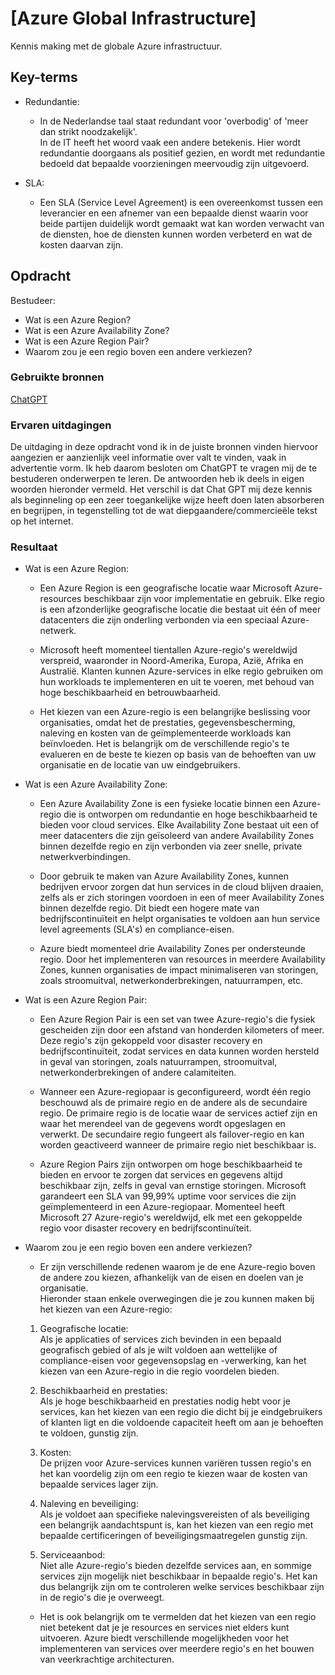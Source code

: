 # [Azure Global Infrastructure]
Kennis making met de globale Azure infrastructuur.

## Key-terms
- Redundantie:
  + In de Nederlandse taal staat redundant voor 'overbodig' of 'meer dan strikt noodzakelijk'.  
  In de IT heeft het woord vaak een andere betekenis. Hier wordt redundantie doorgaans als positief gezien, en wordt met redundantie bedoeld dat bepaalde voorzieningen meervoudig zijn uitgevoerd.

- SLA:
  + Een SLA (Service Level Agreement) is een overeenkomst tussen een leverancier en een afnemer van een bepaalde dienst waarin voor beide partijen duidelijk wordt gemaakt wat kan worden verwacht van de diensten, hoe de diensten kunnen worden verbeterd en wat de kosten daarvan zijn.

## Opdracht
Bestudeer:
- Wat is een Azure Region?
- Wat is een Azure Availability Zone?
- Wat is een Azure Region Pair?
- Waarom zou je een regio boven een andere verkiezen?
### Gebruikte bronnen
[ChatGPT](https://chat.openai.com/)

### Ervaren uitdagingen
De uitdaging in deze opdracht vond ik in de juiste bronnen vinden hiervoor aangezien er aanzienlijk veel informatie over valt te vinden, vaak in advertentie vorm. Ik heb daarom besloten om ChatGPT te vragen mij de te bestuderen onderwerpen te leren. De antwoorden heb ik deels in eigen woorden hieronder vermeld. Het verschil is dat Chat GPT mij deze kennis als beginneling op een zeer toegankelijke wijze heeft doen laten absorberen en begrijpen, in tegenstelling tot de wat diepgaandere/commercieële tekst op het internet. 

### Resultaat
- Wat is een Azure Region:

  + Een Azure Region is een geografische locatie waar Microsoft Azure-resources beschikbaar zijn voor implementatie en gebruik. Elke regio is een afzonderlijke geografische locatie die bestaat uit één of meer datacenters die zijn onderling verbonden via een speciaal Azure-netwerk.  

  + Microsoft heeft momenteel tientallen Azure-regio's wereldwijd verspreid, waaronder in Noord-Amerika, Europa, Azië, Afrika en Australië. Klanten kunnen Azure-services in elke regio gebruiken om hun workloads te implementeren en uit te voeren, met behoud van hoge beschikbaarheid en betrouwbaarheid.

  + Het kiezen van een Azure-regio is een belangrijke beslissing voor organisaties, omdat het de prestaties, gegevensbescherming, naleving en kosten van de geïmplementeerde workloads kan beïnvloeden. Het is belangrijk om de verschillende regio's te evalueren en de beste te kiezen op basis van de behoeften van uw organisatie en de locatie van uw eindgebruikers.

- Wat is een Azure Availability Zone:

  + Een Azure Availability Zone is een fysieke locatie binnen een Azure-regio die is ontworpen om redundantie en hoge beschikbaarheid te bieden voor cloud services. Elke Availability Zone bestaat uit een of meer datacenters die zijn geïsoleerd van andere Availability Zones binnen dezelfde regio en zijn verbonden via zeer snelle, private netwerkverbindingen.

  + Door gebruik te maken van Azure Availability Zones, kunnen bedrijven ervoor zorgen dat hun services in de cloud blijven draaien, zelfs als er zich storingen voordoen in een of meer Availability Zones binnen dezelfde regio. Dit biedt een hogere mate van bedrijfscontinuïteit en helpt organisaties te voldoen aan hun service level agreements (SLA's) en compliance-eisen.

  + Azure biedt momenteel drie Availability Zones per ondersteunde regio. Door het implementeren van resources in meerdere Availability Zones, kunnen organisaties de impact minimaliseren van storingen, zoals stroomuitval, netwerkonderbrekingen, natuurrampen, etc.  

- Wat is een Azure Region Pair:

  + Een Azure Region Pair is een set van twee Azure-regio's die fysiek gescheiden zijn door een afstand van honderden kilometers of meer. Deze regio's zijn gekoppeld voor disaster recovery en bedrijfscontinuïteit, zodat services en data kunnen worden hersteld in geval van storingen, zoals natuurrampen, stroomuitval, netwerkonderbrekingen of andere calamiteiten.

  + Wanneer een Azure-regiopaar is geconfigureerd, wordt één regio beschouwd als de primaire regio en de andere als de secundaire regio. De primaire regio is de locatie waar de services actief zijn en waar het merendeel van de gegevens wordt opgeslagen en verwerkt. De secundaire regio fungeert als failover-regio en kan worden geactiveerd wanneer de primaire regio niet beschikbaar is.

  + Azure Region Pairs zijn ontworpen om hoge beschikbaarheid te bieden en ervoor te zorgen dat services en gegevens altijd beschikbaar zijn, zelfs in geval van ernstige storingen. Microsoft garandeert een SLA van 99,99% uptime voor services die zijn geïmplementeerd in een Azure-regiopaar. Momenteel heeft Microsoft 27 Azure-regio's wereldwijd, elk met een gekoppelde regio voor disaster recovery en bedrijfscontinuïteit.

- Waarom zou je een regio boven een andere verkiezen?

  + Er zijn verschillende redenen waarom je de ene Azure-regio boven de andere zou kiezen, afhankelijk van de eisen en doelen van je organisatie.  
  Hieronder staan enkele overwegingen die je zou kunnen maken bij het kiezen van een Azure-regio:  

  1. Geografische locatie:  
  Als je applicaties of services zich bevinden in een bepaald geografisch gebied of als je wilt voldoen aan wettelijke of compliance-eisen voor gegevensopslag en -verwerking, kan het kiezen van een Azure-regio in die regio voordelen bieden.

  2. Beschikbaarheid en prestaties:  
  Als je hoge beschikbaarheid en prestaties nodig hebt voor je services, kan het kiezen van een regio die dicht bij je eindgebruikers of klanten ligt en die voldoende capaciteit heeft om aan je behoeften te voldoen, gunstig zijn.

  3. Kosten:  
  De prijzen voor Azure-services kunnen variëren tussen regio's en het kan voordelig zijn om een regio te kiezen waar de kosten van bepaalde services lager zijn.

  4. Naleving en beveiliging:  
  Als je voldoet aan specifieke nalevingsvereisten of als beveiliging een belangrijk aandachtspunt is, kan het kiezen van een regio met bepaalde certificeringen of beveiligingsmaatregelen gunstig zijn.

  5. Serviceaanbod:  
  Niet alle Azure-regio's bieden dezelfde services aan, en sommige services zijn mogelijk niet beschikbaar in bepaalde regio's. Het kan dus belangrijk zijn om te controleren welke services beschikbaar zijn in de regio's die je overweegt.

  + Het is ook belangrijk om te vermelden dat het kiezen van een regio niet betekent dat je je resources en services niet elders kunt uitvoeren. Azure biedt verschillende mogelijkheden voor het implementeren van services over meerdere regio's en het bouwen van veerkrachtige architecturen.